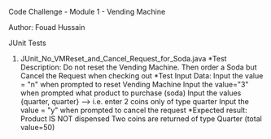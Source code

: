 Code Challenge - Module 1 - Vending Machine

Author: Fouad Hussain

JUnit Tests

1. JUnit_No_VMReset_and_Cancel_Request_for_Soda.java
*Test Description: 
Do not reset the Vending Machine. 
Then order a Soda but Cancel the Request when checking out
*Test Input Data:
Input the value = "n" when prompted to reset Vending Machine
Input the value="3" when prompted what product to purchase (soda)
Input the values {quarter, quarter} --> i.e. enter 2 coins only of type quarter
Input the value = "y" when prompted to cancel the request
*Expected result:
Product IS NOT dispensed
Two coins are returned of type Quarter (total value=50)

